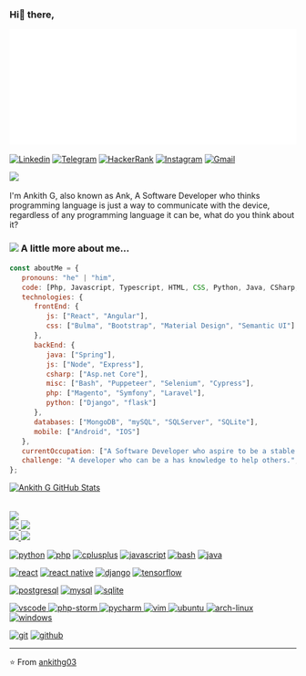 ### Hi👋 there,

<img src="https://github.com/ankithg03/ankithg03/blob/main/blob/ank.svg" alt="ankith"/>

<!-- Your badges -->
[![Linkedin](https://img.shields.io/badge/-AnkithG-blue?style=flat&logo=Linkedin&logoColor=white)](https://www.linkedin.com/in/ankith-g-028373140/)
[![Telegram](https://img.shields.io/badge/-@ankithg03-blue?style=flat&logo=Telegram&logoColor=white)](https://t.me/ankithg03)
[![HackerRank](https://img.shields.io/badge/-ankithg03-islamicgreen?style=flat&logo=HackerRank&logoColor=black)](https://www.hackerrank.com/ankithg03)
[![Instagram](https://img.shields.io/badge/-Ankith_G-c13584?style=flat&labelColor=c13584&logo=instagram&logoColor=white)](https://www.instagram.com/iam_ank_)
[![Gmail](https://img.shields.io/badge/-ankithg03-c14438?style=flat&logo=Gmail&logoColor=white)](mailto:ankithg03@gmail.com)

<!-- Profile View Count -->
![](https://komarev.com/ghpvc/?username=ankithg03&style=flat)

I'm Ankith G, also known as Ank, A Software Developer who thinks programming language is just a way to communicate with the device, regardless of any programming language it can be, what do you think about it?

### <img src="https://media.giphy.com/media/VgCDAzcKvsR6OM0uWg/giphy.gif" width="50"> A little more about me...
```javascript
const aboutMe = {
   pronouns: "he" | "him",
   code: [Php, Javascript, Typescript, HTML, CSS, Python, Java, CSharp, Swift, Scss, Less, ],
   technologies: {
      frontEnd: {
         js: ["React", "Angular"],
         css: ["Bulma", "Bootstrap", "Material Design", "Semantic UI"]
      },
      backEnd: {
         java: ["Spring"],
         js: ["Node", "Express"],
         csharp: ["Asp.net Core"],
         misc: ["Bash", "Puppeteer", "Selenium", "Cypress"],
         php: ["Magento", "Symfony", "Laravel"],
         python: ["Django", "flask"]
      },
      databases: ["MongoDB", "mySQL", "SQLServer", "SQLite"],
      mobile: ["Android", "IOS"]
   },
   currentOccupation: ["A Software Developer who aspire to be a stable version but end up to be a beta version"],
   challenge: "A developer who can be a has knowledge to help others.",
};
```
[![Ankith G GitHub Stats](https://github-readme-stats.vercel.app/api?username=ankithg03&show_icons=true&count_private=true)](https://github.com/ankithg03)

<br>

<a href="https://github.com/ankithg03">
  <img align="center" src="https://github-readme-stats.vercel.app/api/top-langs/?username=ankithg03&theme=light&hide_langs_below=1" />
</a>
<br>

<a href="https://github.com/ankithg03/api-mvc">
  <img src="https://github-readme-stats.vercel.app/api/pin/?username=ankithg03&repo=api-mvc&theme=light" />

</a>
<a href="https://github.com/ankithg03/redux-react">
 <img src="https://github-readme-stats.vercel.app/api/pin/?username=ankithg03&repo=redux-react&theme=light" />
</a>
<br>
<a href="https://github.com/ankithg03/zomato-api">
 <img src="https://github-readme-stats.vercel.app/api/pin/?username=ankithg03&repo=zomato-api&theme=light" />
</a>

<a href="https://github.com/ankithg03/codilar-instagram-feed">
 <img src="https://github-readme-stats.vercel.app/api/pin/?username=ankithg03&repo=codilar-instagram-feed&theme=light" />
</a>
<br>

<a href="https://github.com/ankithg03"><img src="https://img.shields.io/badge/python-FFFF00.svg?style=for-the-badge&logo=python&logoColor=0768a8&labelColor=ffffff" alt="python"></a>
<a href="https://github.com/ankithg03"><img src="https://img.shields.io/badge/php-260f56.svg?style=for-the-badge&logo=php&logoColor=260f56&labelColor=ffffff" alt="php"></a>
<a href="https://github.com/ankithg03"><img src="https://img.shields.io/badge/C++-4B0082.svg?style=for-the-badge&logo=c%2B%2B&logoColor=4B0082&labelColor=ffffff" alt="cplusplus"></a>
<a href="https://github.com/ankithg03"><img src="https://img.shields.io/badge/JS-06428c.svg?style=for-the-badge&logo=javascript&logoColor=06428c&labelColor=ffffff" alt="javascript"></a>
<a href="https://github.com/ankithg03"><img src="https://img.shields.io/badge/BASH-4a5057.svg?style=for-the-badge&logo=gnu-bash&logoColor=4a5057&labelColor=ffffff" alt="bash"></a>
<a href="https://github.com/ankithg03"><img src="https://img.shields.io/badge/java-red.svg?style=for-the-badge&logo=java&logoColor=6566ba&labelColor=ffffff" alt="java"></a>

<a href="https://github.com/ankithg03"><img src="https://img.shields.io/badge/react-61DAFB.svg?style=for-the-badge&logo=react&logoColor=61DAFB&labelColor=ffffff" alt="react"></a>
<a href="https://github.com/ankithg03"><img src="https://img.shields.io/badge/React Native-3aabe8.svg?style=for-the-badge&logo=react&logoColor=3aabe8&labelColor=ffffff" alt="react native"></a>
<a href="https://github.com/ankithg03"><img src="https://img.shields.io/badge/django-47474f.svg?style=for-the-badge&logo=django&logoColor=black&labelColor=ffffff" alt="django"></a>
<a href="https://github.com/ankithg03"><img src="https://img.shields.io/badge/tensorflow-FF6F00.svg?style=for-the-badge&logo=tensorflow&logoColor=FF6F00&labelColor=ffffff" alt="tensorflow"></a>

<a href="https://github.com/ankithg03"><img src="https://img.shields.io/badge/postgresql-6566ba.svg?style=for-the-badge&logo=postgresql&logoColor=6566ba&labelColor=ffffff" alt="postgresql"></a>
<a href="https://github.com/ankithg03"><img src="https://img.shields.io/badge/mysql-18085c.svg?style=for-the-badge&logo=mysql&logoColor=black&labelColor=white" alt="mysql"></a>
<a href="https://github.com/ankithg03"><img src="https://img.shields.io/badge/sqlite-1daede.svg?style=for-the-badge&logo=sqlite&logoColor=1daede&labelColor=ffffff" alt="sqlite"></a>

<a href="https://github.com/ankithg03">
<img src="https://img.shields.io/badge/vscode-blue.svg?style=for-the-badge&logo=visual-studio-code&labelColor=ffffff&logoColor=blue" alt="vscode">
</a>
<a href="https://github.com/ankithg03">
<img src="https://img.shields.io/badge/php%20storm-270840.svg?style=for-the-badge&logo=phpstorm&labelColor=ffffff&logoColor=270840" alt="php-storm">
</a>
<a href="https://github.com/ankithg03">
<img src="https://img.shields.io/badge/pycharm-6000ab.svg?style=for-the-badge&logo=pycharm&labelColor=ffffff&logoColor=6000ab" alt="pycharm">
</a>
<a href="https://github.com/ankithg03"><img src="https://img.shields.io/badge/vim-darkblue.svg?style=for-the-badge&logo=vim&logoColor=darkblue&labelColor=ffffff" alt="vim">
</a>

<a href="https://github.com/ankithg03">
<img src="https://img.shields.io/badge/ubuntu-f7873b.svg?style=for-the-badge&logo=ubuntu&labelColor=ffffff&logoColor=f7873b" alt="ubuntu">
</a>
<a href="https://github.com/ankithg03"><img src="https://img.shields.io/badge/arch-0066cc.svg?style=for-the-badge&logo=arch-linux&logoColor=0066cc&labelColor=ffffff" alt="arch-linux"></a>
<a href="https://github.com/ankithg03"><img src="https://img.shields.io/badge/windows-3795fa.svg?style=for-the-badge&logo=windows&logoColor=3795fa&labelColor=ffffff" alt="windows">
</a>

<a href="https://github.com/ankithg03"><img src="https://img.shields.io/badge/git-F05032.svg?style=for-the-badge&logo=git&logoColor=F05032&labelColor=ffffff" alt="git"></a>
<a href="https://github.com/ankithg03"><img src="https://img.shields.io/badge/github-black.svg?style=for-the-badge&logo=github&logoColor=black&labelColor=ffffff" alt="github"></a>

---
⭐️ From [ankithg03](https://github.com/ankithg03)
